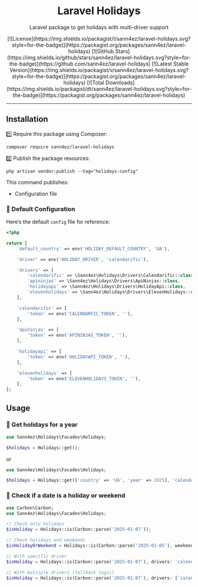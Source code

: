 <h1 align="center">Laravel Holidays</h1>

<p align="center">
Laravel package to get holidays with multi-driver support
</p>

<p align="center">
[![License](https://img.shields.io/packagist/l/sann4ez/laravel-holidays.svg?style=for-the-badge)](https://packagist.org/packages/sann4ez/laravel-holidays)
[![GitHub Stars](https://img.shields.io/github/stars/sann4ez/laravel-holidays.svg?style=for-the-badge)](https://github.com/sann4ez/laravel-holidays)
[![Latest Stable Version](https://img.shields.io/packagist/v/sann4ez/laravel-holidays.svg?style=for-the-badge)](https://packagist.org/packages/sann4ez/laravel-holidays)
[![Total Downloads](https://img.shields.io/packagist/dt/sann4ez/laravel-holidays.svg?style=for-the-badge)](https://packagist.org/packages/sann4ez/laravel-holidays)
</p>

---

## Installation

1️⃣ Require this package using Composer:
```shell  
composer require sann4ez/laravel-holidays
```

2️⃣ Publish the package resources:
```shell  
php artisan vendor:publish --tag="holidays-config"
```

This command publishes:
- Configuration file

### 🔧 Default Configuration

Here’s the default `config` file for reference:
```php
<?php

return [
    'default_country' => env('HOLIDAY_DEFAULT_COUNTRY', 'UA'),

    'driver' => env('HOLIDAY_DRIVER', 'calendarific'),

    'drivers' => [
        'calendarific' => \Sann4ez\Holidays\Drivers\Calendarific::class,
        'apininjas' => \Sann4ez\Holidays\Drivers\ApiNinjas::class,              // У безкоштовному плані не можна вказувати рік, по дефолту поточний
        'holidayapi' => \Sann4ez\Holidays\Drivers\HolidayApi::class,            // Немає поточного року у безкоштовному плані
        'elevenholidays' => \Sann4ez\Holidays\Drivers\ElevenHolidays::class,
    ],

    'calendarific' => [
        'token' => env('CALENDARFIC_TOKEN', ''),
    ],

    'apininjas' => [
        'token' => env('APININJAS_TOKEN', ''),
    ],

    'holidayapi' => [
        'token' => env('HOLIDAYAPI_TOKEN', ''),
    ],

    'elevenholidays' => [
        'token' => env('ELEVENHOLIDAYS_TOKEN', ''),
    ],
];
```

## Usage

### 📝 Get holidays for a year

```php
use Sann4ez\Holidays\Facades\Holidays;

$holidays = Holidays::get();
```
or

```php
use Sann4ez\Holidays\Facades\Holidays;

$holidays = Holidays::get(['country' => 'UA', 'year' => 2025], 'calendarific');
```


### 🧐 Check if a date is a holiday or weekend

```php
use Carbon\Carbon;
use Sann4ez\Holidays\Facades\Holidays;

// Check only holidays
$isHoliday = Holidays::is(Carbon::parse('2025-01-07'));

// Check holidays and weekends
$isHolidayOrWeekend = Holidays::is(Carbon::parse('2025-01-05'), weekend: true);

// With specific driver
$isHoliday = Holidays::is(Carbon::parse('2025-01-07'), drivers: 'calendarific');

// With multiple drivers (fallback logic)
$isHoliday = Holidays::is(Carbon::parse('2025-01-07'), drivers: ['calendarific', 'holidayapi']);
```
